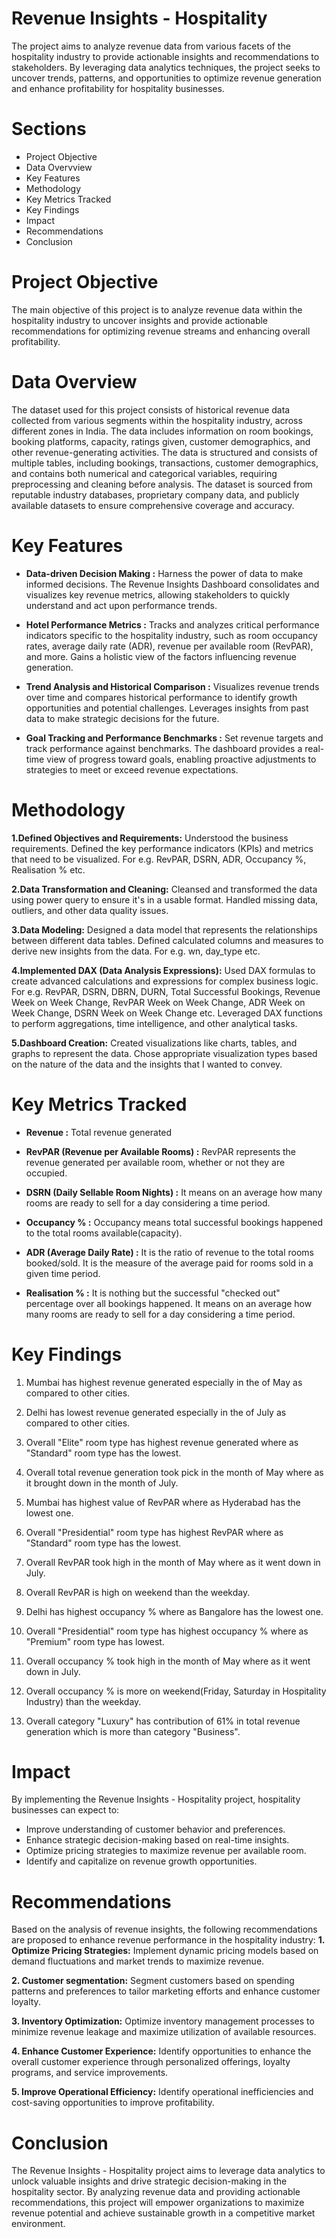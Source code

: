 # Revenue Insights - Hospitality
The project aims to analyze revenue data from various facets of the hospitality industry to provide actionable insights and recommendations to stakeholders. By leveraging data analytics techniques, the project seeks to uncover trends, patterns, and opportunities to optimize revenue generation and enhance profitability for hospitality businesses.

# Sections
- Project Objective
- Data Overvview
- Key Features
- Methodology
- Key Metrics Tracked
- Key Findings
- Impact
- Recommendations
- Conclusion

# Project Objective
The main objective of this project is to analyze revenue data within the hospitality industry to uncover insights and provide actionable recommendations for optimizing revenue streams and enhancing overall profitability.

# Data Overview
The dataset used for this project consists of historical revenue data collected from various segments within the hospitality industry, across different zones in India. The data includes information on room bookings, booking platforms, capacity, ratings given, customer demographics, and other revenue-generating activities. The data is structured and consists of multiple tables, including bookings, transactions, customer demographics, and contains both numerical and categorical variables, requiring preprocessing and cleaning before analysis. The dataset is sourced from reputable industry databases, proprietary company data, and publicly available datasets to ensure comprehensive coverage and accuracy.

# Key Features
- **Data-driven Decision Making :**
Harness the power of data to make informed decisions. The Revenue Insights Dashboard consolidates and visualizes key revenue metrics, allowing stakeholders to quickly understand and act upon performance trends.

- **Hotel Performance Metrics :**
Tracks and analyzes critical performance indicators specific to the hospitality industry, such as room occupancy rates, average daily rate (ADR), revenue per available room (RevPAR), and more. Gains a holistic view of the factors influencing revenue generation.

- **Trend Analysis and Historical Comparison :**
Visualizes revenue trends over time and compares historical performance to identify growth opportunities and potential challenges. Leverages insights from past data to make strategic decisions for the future.

- **Goal Tracking and Performance Benchmarks :**
Set revenue targets and track performance against benchmarks. The dashboard provides a real-time view of progress toward goals, enabling proactive adjustments to strategies to meet or exceed revenue expectations.

# Methodology
**1.Defined Objectives and Requirements:**
Understood the business requirements.
Defined the key performance indicators (KPIs) and metrics that need to be visualized. For e.g. RevPAR, DSRN, ADR, Occupancy %, Realisation % etc.

**2.Data Transformation and Cleaning:**
Cleansed and transformed the data using power query to ensure it's in a usable format.
Handled missing data, outliers, and other data quality issues.

**3.Data Modeling:**
Designed a data model that represents the relationships between different data tables.
Defined calculated columns and measures to derive new insights from the data. For e.g. wn, day_type etc.

**4.Implemented DAX (Data Analysis Expressions):**
Used DAX formulas to create advanced calculations and expressions for complex business logic. For e.g. RevPAR, DSRN, DBRN, DURN, Total Successful Bookings, Revenue Week on Week Change, RevPAR Week on Week Change, ADR Week on Week Change, DSRN Week on Week Change etc.
Leveraged DAX functions to perform aggregations, time intelligence, and other analytical tasks.

**5.Dashboard Creation:**
Created visualizations like charts, tables, and graphs to represent the data.
Chose appropriate visualization types based on the nature of the data and the insights that I wanted to convey.

# Key Metrics Tracked
- **Revenue :** Total revenue generated

- **RevPAR (Revenue per Available Rooms) :** RevPAR represents the revenue generated per available room, whether or not they are occupied. 

- **DSRN (Daily Sellable Room Nights) :** It means on an average how many rooms are ready to sell for a day considering a time period.

- **Occupancy % :** Occupancy means total successful bookings happened to the total rooms available(capacity).

- **ADR (Average Daily Rate) :** It is the ratio of revenue to the total rooms booked/sold. It is the measure of the average paid for rooms sold in a given time period.

- **Realisation % :** It is nothing but the successful "checked out" percentage over all bookings happened. It means on an average how many rooms are ready to sell for a day considering a time period.

# Key Findings
1. Mumbai has highest revenue generated especially in the of May as compared to other cities.

2. Delhi has lowest revenue generated especially in the of July as compared to other cities.

3. Overall "Elite" room type has highest revenue generated where as "Standard" room type has the lowest.

4. Overall total revenue generation took pick in the month of May where as it brought down in the month of July.

5. Mumbai has highest value of RevPAR where as Hyderabad has the lowest one.

6. Overall "Presidential" room type has highest RevPAR where as "Standard" room type has the lowest.

7. Overall RevPAR took high in the month of May where as it went down in July.

8. Overall RevPAR is high on weekend than the weekday.

9. Delhi has highest occupancy % where as Bangalore has the lowest one.

10. Overall "Presidential" room type has highest occupancy % where as "Premium" room type has lowest.

11. Overall occupancy % took high in the month of May where as it went down in July.

12. Overall occupancy % is more on weekend(Friday, Saturday in Hospitality Industry) than the weekday.

13. Overall category "Luxury" has contribution of 61% in total revenue generation which is more than category "Business".

# Impact
By implementing the Revenue Insights - Hospitality project, hospitality businesses can expect to:
- Improve understanding of customer behavior and preferences.
- Enhance strategic decision-making based on real-time insights.
- Optimize pricing strategies to maximize revenue per available room.
- Identify and capitalize on revenue growth opportunities.

# Recommendations
Based on the analysis of revenue insights, the following recommendations are proposed to enhance revenue performance in the hospitality industry:
**1. Optimize Pricing Strategies:** Implement dynamic pricing models based on demand fluctuations and market trends to maximize revenue.

**2. Customer segmentation:** Segment customers based on spending patterns and preferences to tailor marketing efforts and enhance customer loyalty.

**3. Inventory Optimization:** Optimize inventory management processes to minimize revenue leakage and maximize utilization of available resources.

**4. Enhance Customer Experience:** Identify opportunities to enhance the overall customer experience through personalized offerings, loyalty programs, and service improvements.

**5. Improve Operational Efficiency:** Identify operational inefficiencies and cost-saving opportunities to improve profitability.

# Conclusion
The Revenue Insights - Hospitality project aims to leverage data analytics to unlock valuable insights and drive strategic decision-making in the hospitality sector. By analyzing revenue data and providing actionable recommendations, this project will empower organizations to maximize revenue potential and achieve sustainable growth in a competitive market environment.
